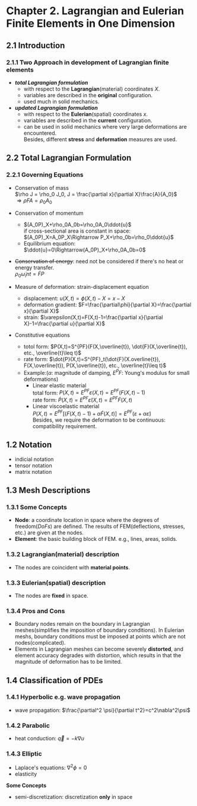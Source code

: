 # Chapter 2.  Lagrangian and Eulerian Finite Elements in One Dimension
## 2.1 Introduction  
### 2.1.1 Two Approach in development of Lagrangian finite elements  
- ***total Lagrangian formulation***  
  - with respect to the **Lagrangian**(material) coordinates $X$.  
  - variables are described in the **original** configuration.  
  - used much in solid mechanics.  
- ***updated Lagrangian formulation***  
  - with respect to the **Eulerian**(spatial) coordinates $x$.  
  - variables are described in the **current** configuration.  
  - can be used in solid mechanics where very large deformations are encountered.  
Besides, different **stress** and **deformation** measures are used.  
## 2.2 Total Lagrangian Formulation  
### 2.2.1 Governing Equations  
- Conservation of mass  
  $\rho J = \rho_0 J_0, J = \frac{\partial x}{\partial X}\frac{A}{A_0}$  
  $\Rightarrow \rho FA = \rho_0A_0$  
- Conservation of momentum  

  - $(A_0P)_X+\rho_0A_0b=\rho_0A_0\ddot{u}$  
  if cross-sectional area is constant in space:  
  $(A_0P)_X=A_0P_X\Rightarrow P_X+\rho_0b=\rho_0\ddot{u}$  
  - Equilibrium equation:  
  $\ddot{u}=0\Rightarrow(A_0P)_X+\rho_0A_0b=0$  
- ~~Conservation of energy~~: need not be considered if there's no heat or energy transfer.    
  $\rho_0\dot{\omega}_int=\dot{F}P$  
- Measure of deformation: strain-displacement equation  
  - displacement: $u(X,t)=\phi(X,t)-X=x-X$  
  - deformation gradient: $F=\frac{\partial\phi}{\partial X}=\frac{\partial x}{\partial X}$  
  - strain: $\varepsilon(X,t)=F(X,t)-1=\frac{\partial x}{\partial X}-1=\frac{\partial u}{\partial X}$  
- Constitutive equations  
  - totol form: $P(X,t)=S^{PF}(F(X,\overline{t}), \dot{F}(X,\overline{t}), etc., \overline{t}\leq t)$  
  - rate form: $\dot{P}(X,t)=S^{PF}_t(\dot{F}(X.overline{t}), F(X,\overline{t}), P(X,\overline{t}), etc., \overline{t}\leq t)$  
  - Example:($\alpha$: magnitude of damping, $E^PF$: Young's modulus for small deformations)  
    - Linear elastic material  
      total form: $P(X,t)=E^{PF}\varepsilon(X,t)=E^{PF}(F(X,t)-1)$  
      rate form: $\dot{P}(X,t)=E^{PF}\dot{\varepsilon}(X,t)=E^{PF}\dot{F}(X,t)$  
    - Linear viscoelastic material  
      $P(X,t)=E^{PF}[(F(X,t)-1)+\alpha\dot{F}(X,t)]=E^{PF}(\varepsilon+{\alpha}\dot{\varepsilon})$  
Besides, we require the deformation to be continuous: compatibility requirement.

## 1.2 Notation
- indicial notation 
- tensor notation
- matrix notation

## 1.3 Mesh Descriptions
### 1.3.1 Some Concepts
- **Node**: a coordinate location in space where the degrees of freedom(*DoFs*) are defined. The results of FEM(deflections, stresses, etc.) are given at the nodes.
- **Element**: the basic building block of FEM. e.g., lines, areas, solids.
### 1.3.2 Lagrangian(material) description
- The nodes are coincident with **material points**.
### 1.3.3 Eulerian(spatial) description
- The nodes are **fixed** in space.
### 1.3.4 Pros and Cons
- Boundary nodes remain on the boundary in Lagrangian meshes(simplifies the imposition of boundary conditions). In Eulerian meshs, boundary conditions must be imposed at points which are not nodes(complicated).
- Elements in Lagrangian meshes can become severely **distorted**, and element accuracy degrades with distortion, which results in that the magnitude of deformation has to be limited. 
## 1.4 Classification of PDEs
### 1.4.1 Hyperbolic e.g. wave propagation
- wave propagation: $\frac{\partial^2 \psi}{\partial t^2}=c^2\nabla^2\psi$
### 1.4.2 Parabolic
- heat conduction: $\vec{q}=-k\nabla u$
### 1.4.3 Elliptic
- Laplace's equations: $\nabla^2 \phi=0$ 
- elasticity 




**Some Concepts**  
- semi-discretization: discretization **only** in space
